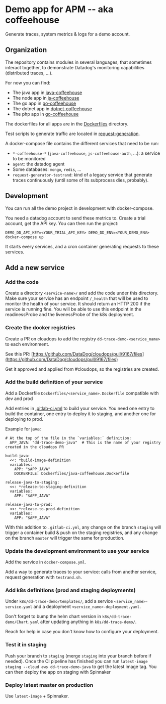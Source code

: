 # Demo app for APM -- aka coffeehouse

Generate traces, system metrics & logs for a demo account.


## Organization

The repository contains modules in several languages, that sometimes interact together, to
demonstrate Datadog's monitoring capabilities (distributed traces, ...).

For now you can find:
- The java app in [java-coffeehouse](java-coffeehouse/)
- The node app in [js-coffeehouse](js-coffeehouse/)
- The go app in [go-coffeehouse](go-coffeehouse/)
- The dotnet app in [dotnet-coffeehouse](dotnet-coffeehouse/)
- The php app in [go-coffeehouse](php-coffeehouse/)

The dockerfiles for all apps are in the [Dockerfiles](Dockerfiles/) directory.

Test scripts to generate traffic are located in [request-generation](request-generation/).

A docker-compose file contains the different services that need to be run:
- `*-coffeehouse-*` (`java-coffeehouse`, `js-coffeehouse-auth`, ...): a service to be monitored
- `agent`: the datadog agent
- Some databases: `mongo`, `redis`, ...
- `request-generator-testrand`: kind of a legacy service that generate traces continuously
(until some of its subprocess dies, probably).


## Development

You can run all the demo project in development with docker-compose.

You need a datadog account to send these metrics to. Create a trial account, get the API key.
You can then run the project:

```
DEMO_DD_API_KEY=<YOUR_TRIAL_API_KEY> DEMO_DD_ENV=<YOUR_DEMO_ENV> docker-compose up
```

It starts every services, and a cron container generating requests to these services.


## Add a new service

### Add the code

Create a directory `<service-name>/` and add the code under this directory.
Make sure your service has an endpoint `/_health` that will be used to monitor the health of your service.
It should return an HTTP 200 if the service is running fine.
You will be able to use this endpoint in the readinessProbe and the livenessProbe of the k8s deployment.

### Create the docker registries

Create a PR on cloudops to add the registry `dd-trace-demo-<service_name>` to each environment.

See this PR: [https://github.com/DataDog/cloudops/pull/9167/files](https://github.com/DataDog/cloudops/pull/9167/files)

Get it approved and applied from #cloudops, so the registries are created.

### Add the build definition of your service

Add a Dockerfile `Dockerfiles/<service_name>.Dockerfile` compatible with dev and prod

Add entries in [.gitlab-ci.yml](.gitlab-ci.yml) to build your service. You need one entry to build the container, one entry to deploy it to staging, and another one for deploying to prod.

Example for java:

```
# At the top of the file in the `variables:` definition:
  APP_JAVA: "dd-trace-demo-java"  # This is the name of your registry created in the cloudops PR

build-java:
  <<: *build-image-definition
  variables:
    APP: "$APP_JAVA"
    DOCKERFILE: Dockerfiles/java-coffeehouse.Dockerfile

release-java-to-staging:
  <<: *release-to-staging-definition
  variables:
    APP: "$APP_JAVA"

release-java-to-prod:
  <<: *release-to-prod-definition
  variables:
    APP: "$APP_JAVA"
```

With this addition to `.gitlab-ci.yml`, any change on the branch `staging` will trigger a container build & push on the staging registries, and any change on the branch `master` will trigger the same for production.

### Update the development environment to use your service

Add the service in `docker-compose.yml`.

Add a way to generate traces to your service: calls from another service, request generation with `testrand.sh`.


### Add k8s definitions (prod and staging deployments)

Under `k8s/dd-trace-demo/templates/`, add a service `<service_name>-service.yaml` and a deployment `<service_name>-deployment.yaml`.

Don't forget to bump the helm chart version in `k8s/dd-trace-demo/Chart.yaml` after updating anything in `k8s/dd-trace-demo/`.

Reach for help in case you don't know how to configure your deployment.

### Test it in staging

Push your branch to `staging` (merge `staging` into your branch before if needed). Once the CI pipeline has finished
you can run `latest-image staging --cloud aws dd-trace-demo-java` to get the latest image tag. You can then
deploy the app on staging with Spinnaker

### Deploy latest master on production

Use `latest-image` + Spinnaker.

